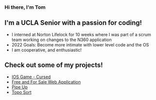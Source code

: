 ### Hi there, I'm Tom

## I'm a UCLA Senior with a passion for coding!
- I interned at Norton Lifelock for 10 weeks where I was part of a scrum team working on changes to the N360 application
- 2022 Goals: Become more intimate with lower level code and the OS 
- I am cooperative, and enthusiastic!

## Check out some of my projects!
* [IOS Game - Cursed](https://github.com/tridentget/cursed)
* [Free and For Sale Web Application](https://github.com/cs130-w22/Group-B2)
* [Pipe Up](https://github.com/tridentget/Pipe-Up)
* [Topo Sort](https://github.com/tridentget/Topo-Sort)







